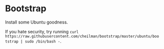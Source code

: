 # Bootstrap

Install some Ubuntu goodness.

If you hate security, try running `curl https://raw.githubusercontent.com/cheilman/bootstrap/master/ubuntu/bootstrap | sudo /bin/bash -`.

